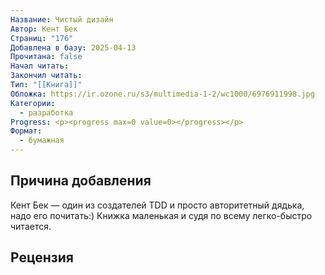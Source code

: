 ```yaml
---
Название: Чистый дизайн
Автор: Кент Бек
Страниц: "176"
Добавлена в базу: 2025-04-13
Прочитана: false
Начал читать: 
Закончил читать: 
Тип: "[[Книга]]"
Обложка: https://ir.ozone.ru/s3/multimedia-1-2/wc1000/6976911998.jpg
Категории:
  - разработка
Progress: <p><progress max=0 value=0></progress></p>
Формат:
  - бумажная
---
```

## Причина добавления

Кент Бек — один из создателей TDD и просто авторитетный дядька, надо его почитать:) Книжка маленькая и судя по всему легко-быстро читается.

## Рецензия
